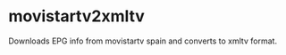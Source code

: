movistartv2xmltv
================

Downloads EPG info from movistartv spain and converts to xmltv format.
